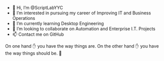- 👋 Hi, I’m @ScriptLabYYC
- 👀 I’m interested in pursuing my career of Improving IT and Business Operations
- 🌱 I’m currently learning Desktop Engineering
- 💞️ I’m looking to collaborate on Automation and Enterprise I.T. Projects
- 📫 Contact me on GitHub

On one hand :hand: you have the way things are.
On the other hand :hand: you have the way things should be. 
:pray:

<!---
ScriptLabYYC/ScriptLabYYC is a ✨ special ✨ repository because its `README.md` (this file) appears on your GitHub profile.
You can click the Preview link to take a look at your changes.
--->
